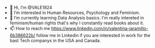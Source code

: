 - 👋 Hi, I’m @VALE1824
- 👀 I’m interested in Human Resources, Psychology and Feminism.
- 🌱 I’m currently learning Data Analysis basics. I'm really intereted in feminism/human rights that's why I constantly read books about it.
- 📫 How to reach me https://www.linkedin.com/in/valentina-jaramillo-6b386622b/ follow me in Linkedin if you are interested in work for the bast Tech companys in the USA and Canada.

<!---
VALE1824/VALE1824 is a ✨ special ✨ repository because its `README.md` (this file) appears on your GitHub profile.
You can click the Preview link to take a look at your changes.
--->

